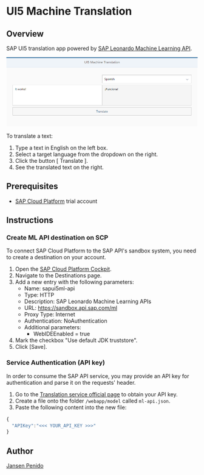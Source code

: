 # UI5 Machine Translation

## Overview
SAP UI5 translation app powered by [SAP Leonardo Machine Learning API](https://api.sap.com/getting-started).

![App screenshot](/img/app.png)

To translate a text:
1. Type a text in English on the left box.
1. Select a target language from the dropdown on the right.
1. Click the button [ Translate ].
1. See the translated text on the right.

## Prerequisites
- [SAP Cloud Platform](http://cloudplatform.sap.com) trial account

## Instructions

### Create ML API destination on SCP
To connect SAP Cloud Platform to the SAP API's sandbox system, you need to create a destination on your account.
1. Open the [SAP Cloud Platform Cockpit](https://account.hanatrial.ondemand.com/cockpit/).
1. Navigate to the Destinations page.
1. Add a new entry with the following parameters:
	- Name: sapui5ml-api
	- Type: HTTP
	- Description: SAP Leonardo Machine Learning APIs
	- URL: https://sandbox.api.sap.com/ml
	- Proxy Type: Internet
	- Authentication: NoAuthentication
	- Additional parameters:
		- WebIDEEnabled = true
1. Mark the checkbox "Use default JDK truststore".
1. Click [Save].

### Service Authentication (API key)
In order to consume the SAP API service, you may provide an API key for authentication and parse it on the requests' header.
1. Go to the [Translation service official page](https://api.sap.com/api/translation_api/overview) to obtain your API key.
1. Create a file onto the folder `/webapp/model` called `ml-api.json`.
1. Paste the following content into the new file:
```javascript
{
  "APIKey":"<<< YOUR_API_KEY >>>"
}
```

## Author
[Jansen Penido](https://about.me/jansen.penido)
